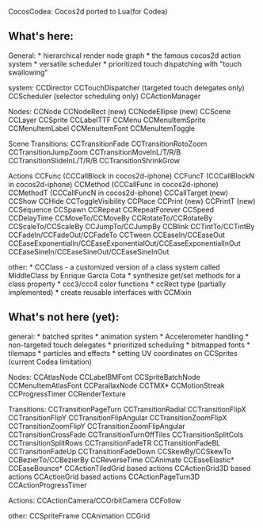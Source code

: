 CocosCodea: Cocos2d ported to Lua(for Codea)

What's here:
-----------------------------------------------
General:
	* hierarchical render node graph
	* the famous cocos2d action system
	* versatile scheduler
	* prioritized touch dispatching with "touch swallowing"

system:
	CCDirector
	CCTouchDispatcher (targeted touch delegates only)
	CCScheduler (selector scheduling only)
	CCActionManager

Nodes:
	CCNode
	CCNodeRect (new)
	CCNodeEllipse (new)
	CCScene
	CCLayer
	CCSprite
	CCLabelTTF
	CCMenu
	CCMenuItemSprite
	CCMenuItemLabel
	CCMenuItemFont
	CCMenuItemToggle

Scene Transitions:
	CCTransitionFade
	CCTransitionRotoZoom
	CCTransitionJumpZoom
	CCTransitionMoveInL/T/R/B
	CCTransitionSlideInL/T/R/B
	CCTransitionShrinkGrow

Actions
	CCFunc (CCCallBlock in cocos2d-iphone)
	CCFuncT (CCCallBlockN in cocos2d-iphone)
	CCMethod (CCCallFunc in cocos2d-iphone)
	CCMethodT (CCCallFuncN in cocos2d-iphone)
	CCCallTarget (new)
	CCShow
	CCHide
	CCToggleVisibility
	CCPlace
	CCPrint (new)
	CCPrintT (new)
	CCSequence
	CCSpawn
	CCRepeat
	CCRepeatForever
	CCSpeed
	CCDelayTime
	CCMoveTo/CCMoveBy
	CCRotateTo/CCRotateBy
	CCScaleTo/CCScaleBy
	CCJumpTo/CCJumpBy
	CCBlink
	CCTintTo/CCTintBy
	CCFadeIn/CCFadeOut/CCFadeTo
	CCTween
	CCEaseIn/CCEaseOut
	CCEaseExponentialIn/CCEaseExponentialOut/CCEaseExponentialInOut
	CCEaseSineIn/CCEaseSineOut/CCEaseSineInOut

other:
	* CCClass - a customized version of a class system called MiddleClass by Enrique García Cota
	* synthesize get/set methods for a class property
	* ccc3/ccc4 color functions
	* ccRect type (partially implemented)
	* create reusable interfaces with CCMixin
	
	
What's not here (yet):
-----------------------------------------------
general:
	* batched sprites
	* animation system
	* Accelerometer handling
	* non-targeted touch delegates
	* prioritized scheduling
	* bitmapped fonts
	* tilemaps
	* particles and effects
	* setting UV coordinates on CCSprites (current Codea limitation)

Nodes:
	CCAtlasNode
	CCLabelBMFont
	CCSpriteBatchNode
	CCMenuItemAtlasFont
	CCParallaxNode
	CCTMX*
	CCMotionStreak
	CCProgressTimer
	CCRenderTexture

Transitions:
	CCTransitionPageTurn
	CCTransitionRadial
	CCTransitionFlipX
	CCTransitionFlipY
	CCTransitionFlipAngular
	CCTransitionZoomFlipX
	CCTransitionZoomFlipY
	CCTransitionZoomFlipAngular
	CCTransitionCrossFade
	CCTransitionTurnOffTiles
	CCTransitionSplitCols
	CCTransitionSplitRows
	CCTransitionFadeTR
	CCTransitionFadeBL
	CCTransitionFadeUp
	CCTransitionFadeDown
	CCSkewBy/CCSkewTo
	CCBezierTo/CCBezierBy
	CCReverseTime
	CCAnimate
	CCEaseElastic*
	CCEaseBounce*
	CCActionTiledGrid based actions
	CCActionGrid3D based actions
	CCActionGrid based actions
	CCActionPageTurn3D
	CCActionProgressTimer


Actions:
	CCActionCamera/CCOrbitCamera
	CCFollow

other:
	CCSpriteFrame
	CCAnimation
	CCGrid